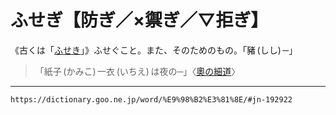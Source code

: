 # ふせぎ【防ぎ／×禦ぎ／▽拒ぎ】
《古くは「[ふせき](ふせぐ（防ぐ）)」》ふせぐこと。また、そのためのもの。「豬 (しし) ─」
>「紙子 (かみこ) 一衣 (いちえ) は夜の─」〈[奧の細道](https://dictionary.goo.ne.jp/word/%E3%81%8A%E3%81%8F%E3%81%AE%E3%81%BB%E3%81%9D%E9%81%93/#jn-30441)〉

---
`https://dictionary.goo.ne.jp/word/%E9%98%B2%E3%81%8E/#jn-192922`